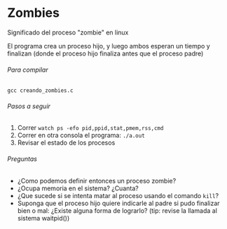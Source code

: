 Zombies
===============
Significado del proceso "zombie" en linux

El programa crea un proceso hijo, y luego ambos esperan un tiempo y finalizan (donde el proceso hijo finaliza antes que el proceso padre)

###### Para compilar
`gcc creando_zombies.c`

###### Pasos a seguir
1. Correr `watch ps -efo pid,ppid,stat,pmem,rss,cmd`
2. Correr en otra consola el programa: `./a.out`
3. Revisar el estado de los procesos

###### Preguntas
* ¿Como podemos definir entonces un proceso zombie?
* ¿Ocupa memoria en el sistema? ¿Cuanta?
* ¿Que sucede si se intenta matar al proceso usando el comando `kill`?
* Suponga que el proceso hijo quiere indicarle al padre si pudo finalizar bien o mal: ¿Existe alguna forma de lograrlo? (tip: revise la llamada al sistema waitpid())
